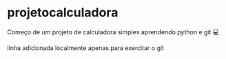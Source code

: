 # projetocalculadora
Começo de um projeto de calculadora simples
aprendendo python e git 💻
 
linha adicionada localmente apenas para exercitar o git